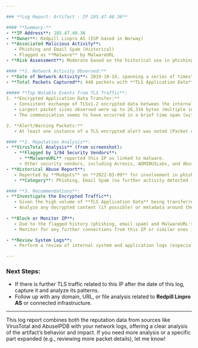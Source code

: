 ```yaml
---

### **Log Report: Artifact - IP 185.47.40.36**

#### **Summary:**
- **IP Address**: 185.47.40.36
- **Owner**: Redpill Linpro AS (ISP based in Norway)
- **Associated Malicious Activity**: 
   - Phishing and Email Spam (Historical)
   - Flagged as **Malware** by MalwareURL
- **Risk Assessment**: Moderate based on the historical use in phishing campaigns, but no strong recent abuse evidence (Confidence of Abuse: 0%).

#### **1. Network Activity Observed:**
- **Date of Network Activity**: 2019-10-14, spanning a series of timestamps from 04:25:01 to 04:25:12.
- **Total Packets Captured**: 448 packets with **TLS Application Data** (Content Type 23).
  
##### **Top Notable Events from TLS Traffic**:
1. **Encrypted Application Data Transfer:**
   - Consistent exchange of TLSv1.2 encrypted data between the internal IP `10.2.0.10` and `185.47.40.36`.
   - Largest packet sizes observed were up to 26,334 bytes (multiple instances).
   - The communication seems to have occurred in a brief time span (within **11 seconds**), indicating a potentially automated process.

2. **Alert/Warning Packets:**
   - At least one instance of a TLS encrypted alert was noted (Packet #70745), potentially indicating a session close or some form of unusual termination in the TLS session.

#### **2. Reputation Analysis**:
- **VirusTotal Analysis** (from screenshot):
   - **Flagged by 1/94 Security Vendors**: 
     - **MalwareURL** reported this IP as linked to malware.
     - Other security vendors, including Acronis, ADMINUSLabs, and Abusix, marked it as **clean**.
- **Historical Abuse Report**:
   - Reported by **Mudguts** on **2022-03-09** for involvement in phishing (fake fax URL hosted at a now-dead URL).
   - **Category**: Phishing, Email Spam (no further activity detected in recent months).

#### **3. Recommendations**:
- **Investigate the Encrypted Traffic**:
   - Given the high volume of **TLS Application Data** being transferred over a short period, inspect the originating application on the local system (`10.2.0.10`).
   - Analyze any decrypted content (if possible) or metadata around these sessions to determine if this was benign or part of a larger attack.
  
- **Block or Monitor IP**:
   - Due to the flagged history (phishing, email spam) and MalwareURL's detection, consider **blocking** this IP temporarily within your network until more data is available.
   - Monitor for any further connections from this IP or similar ones in the same ASN (`AS39029`).

- **Review System Logs**:
   - Perform a review of internal system and application logs (especially from `10.2.0.10`) for any anomalies or suspicious behaviors during the session times.

---
```


### **Next Steps**:
- If there is further TLS traffic related to this IP after the date of this log, capture it and analyze its patterns.
- Follow up with any domain, URL, or file analysis related to **Redpill Linpro AS** or connected infrastructure.

---

This log report combines both the reputation data from sources like VirusTotal and AbuseIPDB with your network logs, offering a clear analysis of the artifact’s behavior and impact. If you need more analysis or a specific part expanded (e.g., reviewing more packet details), let me know!
